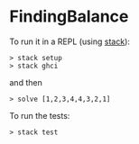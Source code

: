# FindingBalance

To run it in a REPL (using [stack][0]):

```
> stack setup
> stack ghci
```

and then

```
> solve [1,2,3,4,4,3,2,1]
```

To run the tests:

```
> stack test
```


 [0]: https://www.haskellstack.org/
 